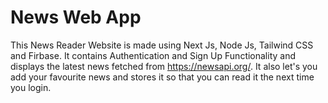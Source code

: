 # News Web App
This News Reader Website is made using Next Js, Node Js, Tailwind CSS and Firbase. It contains Authentication and Sign Up Functionality and displays the latest news fetched from https://newsapi.org/. It also let's you add your favourite news and stores it so that you can read it the next time you login.
